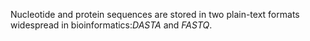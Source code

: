 Nucleotide and protein sequences are stored in two plain-text formats widespread in bioinformatics:*DASTA* and *FASTQ*.
